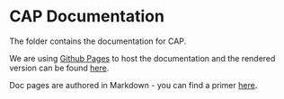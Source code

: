 # CAP Documentation

The folder contains the documentation for CAP.

We are using [Github Pages](https://github.com/dotnetcore/CAP/tree/gh-pages) to host the documentation and the rendered version can be found [here](http://cap.dotnetcore.xyz).

Doc pages are authored in Markdown  - you can find a primer [here](https://help.gamejolt.com/markdown).
